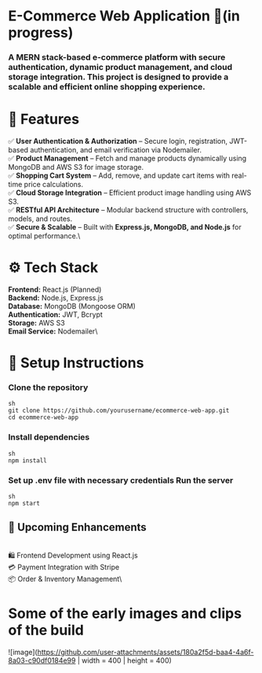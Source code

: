 **<h1>E-Commerce Web Application 🛒(in progress)</h1>**
<h3>A MERN stack-based e-commerce platform with secure authentication, dynamic product management, and cloud storage integration. This project is designed to provide a scalable and efficient online shopping experience.</h3>

**<h1>🚀 Features</h1>**
✅ **User Authentication & Authorization** – Secure login, registration, JWT-based authentication, and email verification via Nodemailer.\
✅ **Product Management** – Fetch and manage products dynamically using MongoDB and AWS S3 for image storage.\
✅ **Shopping Cart System** – Add, remove, and update cart items with real-time price calculations.\
✅ **Cloud Storage Integration** – Efficient product image handling using AWS S3.\
✅ **RESTful API Architecture** – Modular backend structure with controllers, models, and routes.\
✅ **Secure & Scalable** – Built with **Express.js, MongoDB, and Node.js** for optimal performance.\

**<h1>⚙️ Tech Stack</h1>**
**Frontend:** React.js (Planned)\
**Backend:** Node.js, Express.js\
**Database:** MongoDB (Mongoose ORM)\
**Authentication:** JWT, Bcrypt\
**Storage:** AWS S3\
**Email Service:** Nodemailer\

**<h1>📌 Setup Instructions</h1>**
**<h3>Clone the repository</h3>**
```
sh
git clone https://github.com/yourusername/ecommerce-web-app.git
cd ecommerce-web-app
```
**<h3>Install dependencies</h3>**
```
sh
npm install
```
**<h3>Set up .env file with necessary credentials
Run the server</h3>**
```
sh
npm start
```
**<h2>📌 Upcoming Enhancements</h2>**\
🛍️ Frontend Development using React.js\
💳 Payment Integration with Stripe\
📦 Order & Inventory Management\

**<h1>Some of the early images and clips of the build</h1>**
![image](https://github.com/user-attachments/assets/180a2f5d-baa4-4a6f-8a03-c90df0184e99 | width = 400 | height = 400)
